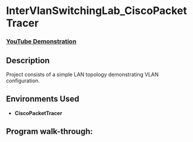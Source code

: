 # <h1>InterVlanSwitchingLab_CiscoPacketTracer</h1>

 ### [YouTube Demonstration]()

<h2>Description</h2>
Project consists of a simple LAN topology demonstrating VLAN configuration.
<br />

<h2>Environments Used </h2>

- <b>CiscoPacketTracer</b> 

<h2>Program walk-through:</h2>

<!--
 ```diff
- text in red
+ text in green
! text in orange
# text in gray
@@ text in purple (and bold)@@
```
--!>
